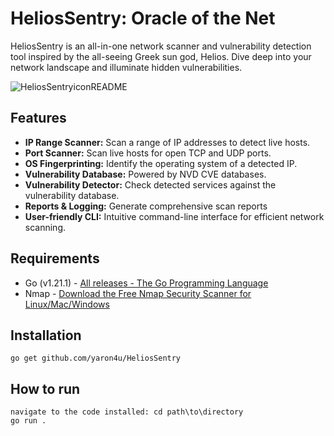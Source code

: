 # HeliosSentry: Oracle of the Net

HeliosSentry is an all-in-one network scanner and vulnerability detection tool inspired by the all-seeing Greek sun god, Helios. Dive deep into your network landscape and illuminate hidden vulnerabilities.

![HeliosSentryiconREADME](https://github.com/yaron4u/HeliosSentry/assets/67191566/facf4956-9081-4bf9-85a6-a735cbc1b4f1)

## Features

- **IP Range Scanner:** Scan a range of IP addresses to detect live hosts.
- **Port Scanner:** Scan live hosts for open TCP and UDP ports.
- **OS Fingerprinting:** Identify the operating system of a detected IP.
- **Vulnerability Database:** Powered by NVD CVE databases.
- **Vulnerability Detector:** Check detected services against the vulnerability database.
- **Reports & Logging:** Generate comprehensive scan reports
- **User-friendly CLI:** Intuitive command-line interface for efficient network scanning.

## Requirements

* Go (v1.21.1) - [All releases - The Go Programming Language](https://go.dev/dl/)
* Nmap - [Download the Free Nmap Security Scanner for Linux/Mac/Windows](https://nmap.org/download.html)

## Installation

```
go get github.com/yaron4u/HeliosSentry
```
## How to run

```
navigate to the code installed: cd path\to\directory
go run .
```

